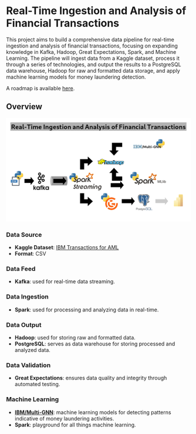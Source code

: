 # Real-Time Ingestion and Analysis of Financial Transactions

This project aims to build a comprehensive data pipeline for real-time ingestion and analysis of financial transactions, focusing on expanding knowledge in Kafka, Hadoop, Great Expectations, Spark, and Machine Learning.
The pipeline will ingest data from a Kaggle dataset, process it through a series of technologies, and output the results to a PostgreSQL data warehouse, Hadoop for raw and formatted data storage, and apply machine learning models for money laundering detection.

A roadmap is available [here](ROADMAP.md).

## Overview

![overview.png](assets/overview.png)

### Data Source

- **Kaggle Dataset**: [IBM Transactions for AML](https://www.kaggle.com/datasets/ealtman2019/ibm-transactions-for-anti-money-laundering-aml)
- **Format**: CSV

### Data Feed

- **Kafka**: used for real-time data streaming.

### Data Ingestion

- **Spark**: used for processing and analyzing data in real-time.

### Data Output

- **Hadoop**: used for storing raw and formatted data.
- **PostgreSQL**: serves as data warehouse for storing processed and analyzed data.

### Data Validation

- **Great Expectations**: ensures data quality and integrity through automated testing.

### Machine Learning

- **[IBM/Multi-GNN](https://github.com/IBM/Multi-GNN)**: machine learning models for detecting patterns indicative of money laundering activities.
- **Spark**: playground for all things machine learning.
